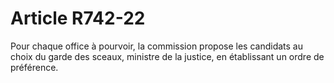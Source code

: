 # Article R742-22

Pour chaque office à pourvoir, la commission propose les candidats au choix du garde des sceaux, ministre de la justice, en établissant un ordre de préférence.